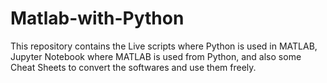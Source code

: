 # Matlab-with-Python
This repository contains the Live scripts where Python is used in MATLAB, Jupyter Notebook where MATLAB is used from Python, and also some Cheat Sheets to convert the softwares and use them freely. 
